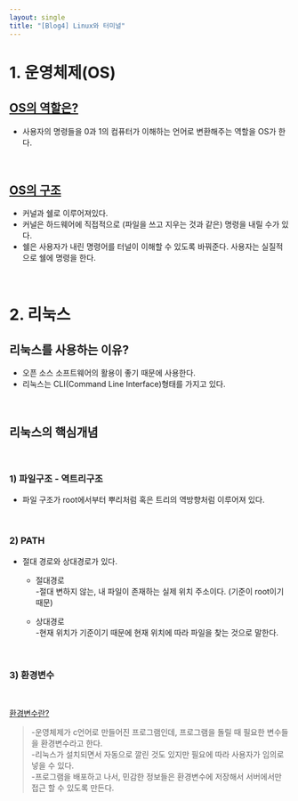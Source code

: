 ```yaml
---
layout: single
title: "[Blog4] Linux와 터미널"
---
```


# 1. 운영체제(OS)

## <u>OS의 역할은?</u>

- 사용자의 명령들을 0과 1의 컴퓨터가 이해하는 언어로 변환해주는 역할을 OS가 한다.

<br>

## <u>OS의 구조</u>

- 커널과 쉘로 이루어져있다.
- 커널은 하드웨어에 직접적으로 (파일을 쓰고 지우는 것과 같은) 명령을 내릴 수가 있다.
- 쉘은 사용자가 내린 명령어를 터널이 이해할 수 있도록 바꿔준다. 사용자는 실질적으로 쉘에 명령을 한다.

<br>

# 2. 리눅스

## 리눅스를 사용하는 이유?

- 오픈 소스 소프트웨어의 활용이 좋기 때문에 사용한다.
- 리눅스는 CLI(Command Line Interface)형태를 가지고 있다.

<br>

## 리눅스의 핵심개념

<br>

### 1) 파일구조 - 역트리구조
- 파일 구조가 root에서부터 뿌리처럼 혹은 트리의 역방향처럼 이루어져 있다.

<br>

### 2) PATH

- 절대 경로와 상대경로가 있다.

  - 절대경로  
     -절대 변하지 않는, 내 파일이 존재하는 실제 위치 주소이다. (기준이 root이기 때문)

  - 상대경로  
     -현재 위치가 기준이기 때문에 현재 위치에 따라 파일을 찾는 것으로 말한다.

<br>

### 3) 환경변수

<br>

<u>환경변수란?</u>

> -운영체제가 c언어로 만들어진 프로그램인데, 프로그램을 돌릴 때 필요한 변수들을 환경변수라고 한다.  
> -리눅스가 설치되면서 자동으로 깔린 것도 있지만 필요에 따라 사용자가 임의로 넣을 수 있다.  
> -프로그램을 배포하고 나서, 민감한 정보들은 환경변수에 저장해서 서버에서만 접근 할 수 있도록 만든다.
